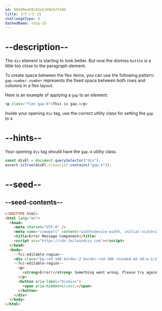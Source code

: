```yaml
---
id: 684d0eeb9c81e5109e52fe8b
title: ステップ 15
challengeType: 0
dashedName: step-15
---
```


# --description--

The `div` element is starting to look better. But now the dismiss `button` is a little too close to the paragraph element.

To create space between the flex items, you can use the following pattern: `gap-number`. `number` represents the fixed space between both rows and columns in a flex layout.

Here is an example of applying a `gap` to an element:

```html
<p class="flex gap-8">This is gap.</p>
```

Inside your opening `div` tag, use the correct utility class for setting the `gap` to `4`.

# --hints--

Your opening `div` tag should have the `gap-4` utility class.

```js
const divEl = document.querySelector("div");
assert.isTrue(divEl.classList.contains("gap-4"));
```

# --seed--

## --seed-contents--

```html
<!DOCTYPE html>
<html lang="en">
  <head>
    <meta charset="UTF-8" />
    <meta name="viewport" content="width=device-width, initial-scale=1.0" />
    <title>Error Message Component</title>
    <script src="https://cdn.tailwindcss.com"></script>
  </head>
  <body>
    --fcc-editable-region--
    <div class="bg-red-100 border-2 border-red-300 rounded-md md:w-1/2 p-4 mt-4 md:mx-auto flex">
    --fcc-editable-region--
      <p>
        <strong>Error!</strong> Something went wrong. Please try again.
      </p>
      <button aria-label="Dismiss">
        <span aria-hidden>&times;</span>
      </button>
    </div>
  </body>
</html>
```
